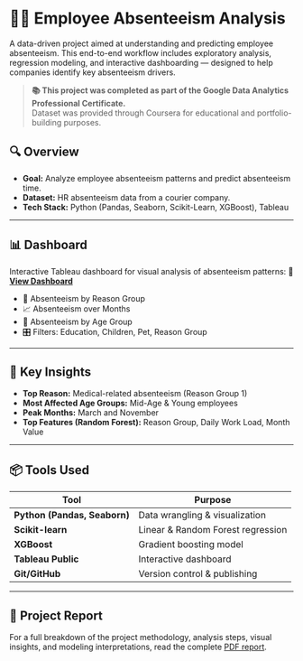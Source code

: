 # 🧑‍💼 Employee Absenteeism Analysis

A data-driven project aimed at understanding and predicting employee absenteeism. This end-to-end workflow includes exploratory analysis, regression modeling, and interactive dashboarding — designed to help companies identify key absenteeism drivers.

> **📚 This project was completed as part of the Google Data Analytics Professional Certificate.**  
> Dataset was provided through Coursera for educational and portfolio-building purposes.

## 🔍 Overview

- **Goal:** Analyze employee absenteeism patterns and predict absenteeism time.
- **Dataset:** HR absenteeism data from a courier company.
- **Tech Stack:** Python (Pandas, Seaborn, Scikit-Learn, XGBoost), Tableau

---

## 📊 Dashboard

Interactive Tableau dashboard for visual analysis of absenteeism patterns:
**🔗 [View Dashboard](LINK_HERE_FROM_dashboard_link.txt)**

- 📅 Absenteeism by Reason Group
- 📈 Absenteeism over Months
- 👥 Absenteeism by Age Group
- 🎛️ Filters: Education, Children, Pet, Reason Group

---

## 🧠 Key Insights

- **Top Reason:** Medical-related absenteeism (Reason Group 1)
- **Most Affected Age Groups:** Mid-Age & Young employees
- **Peak Months:** March and November
- **Top Features (Random Forest):** Reason Group, Daily Work Load, Month Value

---

## 📦 Tools Used

| Tool | Purpose |
|------|---------|
| **Python (Pandas, Seaborn)** | Data wrangling & visualization |
| **Scikit-learn** | Linear & Random Forest regression |
| **XGBoost** | Gradient boosting model |
| **Tableau Public** | Interactive dashboard |
| **Git/GitHub** | Version control & publishing |

---

## 📄 Project Report

For a full breakdown of the project methodology, analysis steps, visual insights, and modeling interpretations, read the complete [PDF report](./report.pdf).
